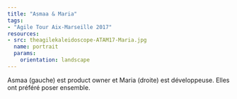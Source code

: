 ```yaml
---
title: "Asmaa & Maria"
tags:
- "Agile Tour Aix-Marseille 2017"
resources:
- src: theagilekaleidoscope-ATAM17-Maria.jpg
  name: portrait
  params:
    orientation: landscape
---
```

Asmaa (gauche) est product owner et Maria (droite) est développeuse.
Elles ont préféré poser ensemble.
